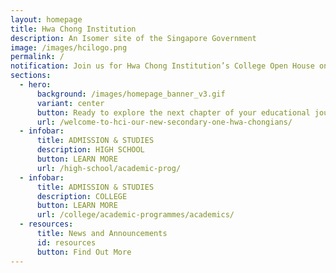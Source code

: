 ```yaml
---
layout: homepage
title: Hwa Chong Institution
description: An Isomer site of the Singapore Government
image: /images/hcilogo.png
permalink: /
notification: Join us for Hwa Chong Institution’s College Open House on 14 Jan 2025!
sections:
  - hero:
      background: /images/homepage_banner_v3.gif
      variant: center
      button: Ready to explore the next chapter of your educational journey?
      url: /welcome-to-hci-our-new-secondary-one-hwa-chongians/
  - infobar:
      title: ADMISSION & STUDIES
      description: HIGH SCHOOL
      button: LEARN MORE
      url: /high-school/academic-prog/
  - infobar:
      title: ADMISSION & STUDIES
      description: COLLEGE
      button: LEARN MORE
      url: /college/academic-programmes/academics/
  - resources:
      title: News and Announcements
      id: resources
      button: Find Out More
---
```

